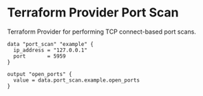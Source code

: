 # Terraform Provider Port Scan

Terraform Provider for performing TCP connect-based port scans.

```hcl
data "port_scan" "example" {
  ip_address = "127.0.0.1"
  port       = 5959
}

output "open_ports" {
  value = data.port_scan.example.open_ports
}
```
